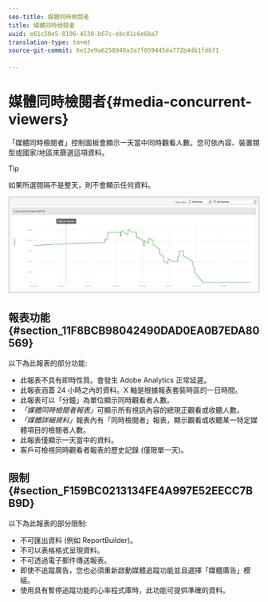 ```yaml
---
seo-title: 媒體同時檢閱者
title: 媒體同時檢閱者
uuid: e61c50e5-8196-4538-b67c-ebc01c6e6ba7
translation-type: tm+mt
source-git-commit: 6e13e9a6250949a3a7f059445da772b4db1fdb71

---
```



# 媒體同時檢閱者{#media-concurrent-viewers}

「媒體同時檢閱者」控制面板會顯示一天當中同時觀看人數。您可依內容、裝置類型或國家/地區來篩選這項資料。

>[!TIP]
>
>如果所選間隔不是整天，則不會顯示任何資料。

![](assets/video-concurrent-viewers.png)

## 報表功能 {#section_11F8BCB98042490DAD0EA0B7EDA80569}

以下為此報表的部分功能:

* 此報表不具有即時性質。會發生 Adobe Analytics 正常延遲。
* 此報表涵蓋 24 小時之內的資料。X 軸是根據報表套裝時區的一日時間。
* 此報表可以「分鐘」為單位顯示同時觀看者人數。
* *「媒體同時檢閱者報表」*&#x200B;可顯示所有視訊內容的總現正觀看或收聽人數。
* *「媒體詳細資料」*&#x200B;報表內有「同時檢閱者」報表，顯示觀看或收聽某一特定媒體項目的檢閱者人數。
* 此報表僅顯示一天當中的資料。
* 客戶可檢視同時觀看者報表的歷史記錄 (僅限單一天)。

## 限制 {#section_F159BC0213134FE4A997E52EECC7BB9D}

以下為此報表的部分限制:

* 不可匯出資料 (例如 ReportBuilder)。
* 不可以表格格式呈現資料。
* 不可透過電子郵件傳送報表。
* 即使不追蹤廣告，您也必須重新啟動媒體追蹤功能並且選擇「媒體廣告」模組。
* 使用具有暫停追蹤功能的心率程式庫時，此功能可提供準確的資料。

